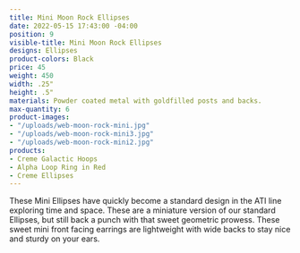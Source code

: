 ```yaml
---
title: Mini Moon Rock Ellipses
date: 2022-05-15 17:43:00 -04:00
position: 9
visible-title: Mini Moon Rock Ellipses
designs: Ellipses
product-colors: Black
price: 45
weight: 450
width: .25"
height: .5"
materials: Powder coated metal with goldfilled posts and backs.
max-quantity: 6
product-images:
- "/uploads/web-moon-rock-mini.jpg"
- "/uploads/web-moon-rock-mini3.jpg"
- "/uploads/web-moon-rock-mini2.jpg"
products:
- Creme Galactic Hoops
- Alpha Loop Ring in Red
- Creme Ellipses
---
```


These Mini Ellipses have quickly become a standard design in the ATI line exploring time and space. These are a miniature version of our standard Ellipses, but still back a punch with that sweet geometric prowess. These sweet mini front facing earrings are lightweight with wide backs to stay nice and sturdy on your ears.

